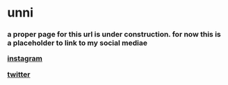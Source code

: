 
<html>
<head>
  <title>unni.fi</title>
  <meta content="unni.fi" property="og:title" />
  <meta content="@unnifi everywhere" property="og:description" />
  <meta content="https://unni.fi/" property="og:url" />
  <meta content="https://c.tenor.com/RUCmdkzaIsoAAAAd/cat-wet.gif" property="og:image" />
  <meta content="#1bbc9c" data-react-helmet="true" name="theme-color" />
</head>

<body>
  <div>
    <h1>unni</h1>
    <h3>a proper page for this url is under construction. for now this is a placeholder to link to my social mediae</p>
    <p><a href="ig.html">instagram</a></p>
    <p><a href="twitter.html">twitter</a></p>
  </div>
</body>
</html>

